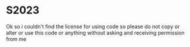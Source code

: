 # S2023
Ok so i couldn't find the license for using code so please do not copy or alter or use this code or anything without asking and receiving permission from me
